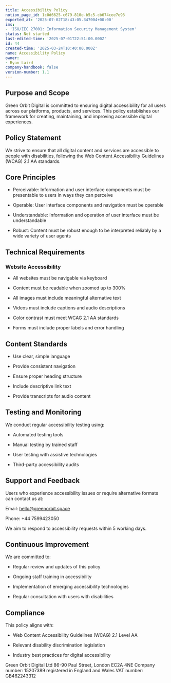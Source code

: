 ```yaml
---
title: Accessibility Policy
notion_page_id: 1c0d6625-c679-810e-b5c5-cb674cee7e93
exported_at: '2025-07-02T18:43:05.347004+00:00'
ims:
- 'ISO/IEC 27001: Information Security Management System'
status: Not started
last-edited-time: '2025-07-01T22:51:00.000Z'
id: 44
created-time: '2025-03-24T10:40:00.000Z'
name: Accessibility Policy
owner:
- Ryan Laird
company-handbook: false
version-number: 1.1
---
```


<!-- Unsupported block type: table_of_contents -->

## Purpose and Scope

Green Orbit Digital is committed to ensuring digital accessibility for all users across our platforms, products, and services. This policy establishes our framework for creating, maintaining, and improving accessible digital experiences.

## Policy Statement

We strive to ensure that all digital content and services are accessible to people with disabilities, following the Web Content Accessibility Guidelines (WCAG) 2.1 AA standards.

## Core Principles

- Perceivable: Information and user interface components must be presentable to users in ways they can perceive

- Operable: User interface components and navigation must be operable

- Understandable: Information and operation of user interface must be understandable

- Robust: Content must be robust enough to be interpreted reliably by a wide variety of user agents

## Technical Requirements

### Website Accessibility

- All websites must be navigable via keyboard

- Content must be readable when zoomed up to 300%

- All images must include meaningful alternative text

- Videos must include captions and audio descriptions

- Color contrast must meet WCAG 2.1 AA standards

- Forms must include proper labels and error handling

## Content Standards

- Use clear, simple language

- Provide consistent navigation

- Ensure proper heading structure

- Include descriptive link text

- Provide transcripts for audio content

## Testing and Monitoring

We conduct regular accessibility testing using:

- Automated testing tools

- Manual testing by trained staff

- User testing with assistive technologies

- Third-party accessibility audits

## Support and Feedback

Users who experience accessibility issues or require alternative formats can contact us at:

Email: hello@greenorbit.space

Phone: +44 7599423050

We aim to respond to accessibility requests within 5 working days.

## Continuous Improvement

We are committed to:

- Regular review and updates of this policy

- Ongoing staff training in accessibility

- Implementation of emerging accessibility technologies

- Regular consultation with users with disabilities

## Compliance

This policy aligns with:

- Web Content Accessibility Guidelines (WCAG) 2.1 Level AA

- Relevant disability discrimination legislation

- Industry best practices for digital accessibility

<aside>
Green Orbit Digital Ltd
86-90 Paul Street, London EC2A 4NE
Company number: 15207389 registered in England and Wales
VAT number: GB462243312

</aside>